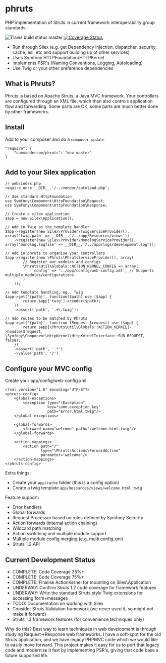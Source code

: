 phruts
======
PHP implementation of Struts in current framework interoperability group standards.

![Travis build status master](https://travis-ci.org/cammanderson/phruts.svg?branch=master)
[![Coverage Status](https://coveralls.io/repos/cammanderson/phruts/badge.png?branch=master)](https://coveralls.io/r/cammanderson/phruts?branch=master)

 * Run through Silex (e.g. get Dependency Injection, dispatcher, security, cache, esi, etc and support building up of other services)
 * Uses Symfony HTTPFoundation/HTTPKernel
 * Implements PSR's (Naming Conventions, Logging, Autoloading)
 * Use Twig or your other preference dependencies

What is Phruts?
---------------
Phruts is based on Apache Struts, a Java MVC framework. Your controllers are configured through an XML file, which then also controls application flow and forwarding. Some parts are OK, some parts are much better done by other frameworks.

Install
-------
Add to your composer and do a ```composer update```
```
"require": {
    "cammanderson/phruts": "dev-master"
}
```

Add to your Silex application
-----------------------------
```
// web/index.php
require_once __DIR__.'/../vendor/autoload.php';

// Use standard HttpFoundation
use Symfony\Component\HttpFoundation\Request;
use Symfony\Component\HttpFoundation\Response;

// Create a silex application
$app = new Silex\Application();

// Add in Twig as the template handler
$app->register(new Silex\Provider\TwigServiceProvider(), array('twig.path' => __DIR__.'/../app/Resources/views'))
    ->register(new Silex\Provider\MonologServiceProvider(), array('monolog.logfile' => __DIR__.'/../app/logs/development.log'));

// Add in phruts to organise your controllers
$app->register(new \Phruts\PhrutsServiceProvider(), array(
        // Register our modules and configs
        \Phruts\Util\Globals::ACTION_KERNEL_CONFIG => array(
            'config' => '../app/config/web-config.xml', // Supports multiple modules/configurations
        )
    ));

// Add template handling, eg.. Twig
$app->get('{path}', function($path) use ($app) {
        return $app['twig']->render($path);
    })
    ->assert('path', '.+\.twig');

// Add routes to be matched by Phruts
$app->get('{path}', function (Request $request) use ($app) {
        return $app[\Phruts\Util\Globals::ACTION_KERNEL]->handle($request, \Symfony\Component\HttpKernel\HttpKernelInterface::SUB_REQUEST, false);
    })
    ->assert('path', '.*')
    ->value('path', '/')
```

Configure your MVC config
-------------------------
Create your app/config/web-config.xml
```
<?xml version="1.0" encoding="UTF-8"?>
<phruts-config>
    <global-exceptions>
        <exception type="\Exception"
                   key="some.exception.key"
                   path="error.html.twig"/>
    </global-exceptions>

    <global-forwards>
        <forward name="welcome" path="/welcome.html.twig"/>
    </global-forwards>

    <action-mappings>
        <action path="/"
                type="\Phruts\Actions\ForwardAction"
                parameter="welcome"/>
    </action-mappings>
</phruts-config>
```

Extra things:
 * Create your ```app/cache``` folder (this is a config option)
 * Create a twig template ```app/Resources/views/welcome.html.twig```

Feature support:
 * Error handlers
 * Global forwards
 * Request Processor based on roles defined by Symfony Security
 * Action forwards (internal action chaining)
 * Wildcard path matching
 * Action switching and multiple module support
 * Multiple module config merging (e.g. multi config.xml)
 * Struts 1.2 API

Current Development Status
--------------------------
 * COMPLETE: Code Coverage 35%+
 * COMPLETE: Code Coverage 75%+
 * COMPLETE: Finalise ActionKernel for mounting on Silex\Application
 * UNDERWAY: Confirm Struts 1.2 code coverage for framework features
 * UNDERWAY: Write the standard Struts style Twig extensions for accessing form+messages
 * TODO: Documentation on working with Silex
 * Consider Struts Validation framework (we never used it, so might not make it forward)
 * Struts 1.3 framework features (for convenience techniques only)

Why do this? Best way to learn techniques in web development is through studying Request->Response web frameworks. I have a soft-spot for the old Struts application, and we have legacy PHPMVC code which we would like to easily move forward. This project makes it easy for us to port that legacy code and modernise it fast by implementing PSR's, giving that code base a future supported life.